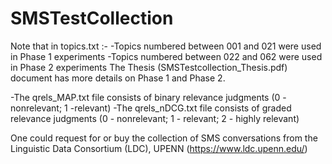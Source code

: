 # SMSTestCollection
Note that in topics.txt :-
-Topics numbered between 001 and 021 were used in Phase 1 experiments
-Topics numbered between 022 and 062 were used in Phase 2 experiments
The Thesis (SMSTestcollection_Thesis.pdf) document has more details on Phase 1 and Phase 2.

-The qrels_MAP.txt file consists of binary relevance judgments (0 - nonrelevant; 1 -relevant)
-The qrels_nDCG.txt file consists of graded relevance judgments (0 - nonrelevant; 1 - relevant; 2 - highly relevant)

One could request for or buy the collection of SMS conversations from the Linguistic Data Consortium (LDC), UPENN (https://www.ldc.upenn.edu/)
